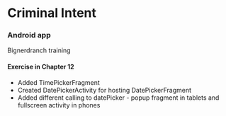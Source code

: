 # Criminal Intent
### Android app
Bignerdranch training

#### Exercise in Chapter 12
- Added TimePickerFragment
- Created DatePickerActivity for hosting DatePickerFragment
- Added different calling to datePicker - popup fragment in tablets
and fullscreen activity in phones


